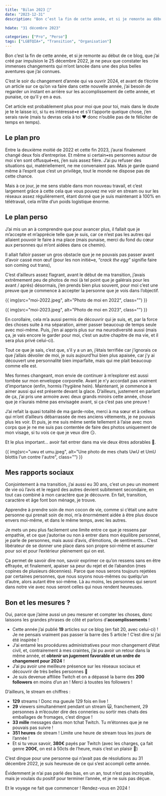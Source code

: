```yaml
---
title: "Bilan 2023 💖"
date: "2023-12-31"
description: "Bon c’est la fin de cette année, et si je remonte au début de ce blog, que j’ai créé par impulsion le 25 décembre 2022, je ne peux que constater les immenses changements qui m’ont lancée dans une des plus belles aventures que j’ai connues."

hdate: "31 décembre 2023"

categories: ["Pro", "Perso"]
tags: ["LGBTQIA+", "Transition", "Organisation"]
---
```


Bon c’est la fin de cette année, et si je remonte au début de ce blog, que j’ai créé par impulsion le 25 décembre 2022, je ne peux que constater les immenses changements qui m’ont lancée dans une des plus belles aventures que j’ai connues.

C’est le soir du changement d’année qui va ouvrir 2024, et avant de t’écrire un article sur ce qu’on va faire dans cette nouvelle année, j’ai besoin de regarder un instant en arrière sur les accomplissement de cette année, et punaise, ce qu’il y en a eus.

Cet article est probablement plus pour moi que pour toi, mais dans le doute je te le laisse ici, si tu es intéressé•e et s’il t’apporte quelque chose, j’en serais ravie (mais tu devras cela à toi ❤️ donc n’oublie pas de te féliciter de temps en temps).

## Le plan pro

Entre la deuxième moitié de 2022 et cette fin 2023, j’aurai finalement changé deux fois d’entreprise. Et même si certain•es personnes autour de moi s’en sont offusqué•es, j’en suis assez fière. J’ai pu refuser des situations qui, matériellement, ne me convenaient pas. Mais je garde quand même à l’esprit que c’est un privilège, tout le monde ne dispose pas de cette chance.

Mais à ce jour, je me sens stable dans mon nouveau travail, et c’est largement grâce à cette cela que vous pouvez me voir en stream ou sur les réseaux assez régulièrement, étant donné que je suis maintenant à 100% en télétravail, cela m’ôte d’un poids logistique énorme.

## Le plan perso

J’ai mis un an à comprendre que pour avancer plus, il fallait que je m’accepte et m’apprécie telle que je suis, car ce n’est pas les autres qui allaient pouvoir le faire à ma place (mais punaise, merci du fond du cœur aux personnes qui m’ont aidées dans ce chemin).

Il allait falloir passer un gros obstacle que je ne pouvais pas passer avant d’avoir cassé mon œuf (pour les non initié•e, *“crack the egg”* signifie faire son coming out trans), 

C’est d’ailleurs assez flagrant, avant le début de ma transition, j’avais extrêmement peu de photos de moi (à tel point que je galérais pour les avant / après) désormais, j’en prends bien plus souvent, pour moi c’est une preuve que je commence à accepter la personne que je vois dans l’objectif.

{{ img(src="moi-2022.jpeg", alt="Photo de moi en 2022", class="") }}

{{ img(src="moi-2023.jpeg", alt="Photo de moi en 2023", class="") }}

En corollaire, cela m’a aussi permis de découvrir qui je suis, et, par la force des choses suite à ma séparation, aimer passer beaucoup de temps seule avec moi-même. Puis, j’en ai appris plus sur ma neurodiversité aussi (mais ça, je vais encore le garder pour moi, c’est un autre chapitre de ma vie, et il sera plus privé celui-ci).

Tout ce que je sais, c’est que, s’il y a un an, j’étais terrifiée car j’ignorais ce que j’allais dévoiler de moi, je suis aujourd’hui bien plus apaisée, car j’y ai découvert une personnalité bien imparfaite, mais qui me plait beaucoup comme elle est.

Mes formes changeant, mon envie de continuer à m’explorer est aussi tombée sur mon enveloppe corporelle. Avant je n’y accordait pas vraiment d’importance (enfin, hormis l’hygiène hein). Maintenant, je commence à aimer aussi qui est présente devant la glace. D’ailleurs, justement en parlant de ça, j’ai pris une armoire avec deux grands miroirs cette année, chose que je n’aurais même pas envisagée avant, si ça c’est pas une preuve !

J’ai refait la quasi totalité de ma garde-robe, merci à ma sœur et à celleux qui m’ont d’ailleurs débarrassée de mes anciens vêtements, je ne pouvais plus les voir. Et puis, je me suis même sentie tellement à l’aise avec mon corps que je ne me suis pas contentée de faire des photos uniquement de mon visage, si tu vois ce que je veux dire 😏.

Et le plus important… avoir fait entrer dans ma vie deux êtres adorables 💖.

{{ img(src="uwu et umu.jpeg", alt="Une photo de mes chats UwU et UmU blottis l'un contre l'autre", class="") }}


## Mes rapports sociaux

Conjointement à ma transition, j’ai aussi eu 30 ans, c’est un peu un moment de vie où l’avis et le regard des autres devient subitement secondaire, en tout cas combiné à mon caractère que je découvre. En fait, transition, caractère et âge font bon ménage, je trouve.

Apprendre à prendre soin de mon cocon de vie, comme si c’était une autre personne qui prenait soin de moi, m’a énormément aidée à être plus douce envers moi-même, et dans le même temps, avec les autres.

Je mets un peu plus facilement une limite entre ce que je ressens par empathie, et ce que j’autorise ou non à entrer dans mon équilibre personnel, je parle de personnes, mais aussi d’avis, d’émotions, de sentiments… C’est libérateur de se donner une place dans son propre soi-même et assumer pour soi et pour l’extérieur pleinement qui on est.

Ça permet de savoir dire non, savoir exprimer ce qu’on ressens sans en être effrayée, et finalement, apaiser sa peur du rejet et de l’abandon (mes copines de plusieurs décennies). Parce que nous serons toujours rejetées par certaines personnes, que nous soyons nous-mêmes ou quelqu’un d’autre, alors autant être soi-même. Là au moins, les personnes qui seront dans notre vie avec nous seront celles qui nous rendent heureuses.

## Bon et les mesures ?

Oui, parce que j’aime aussi un peu mesurer et compter les choses, donc laissons les grandes phrases de côté et parlons d’**accomplissements** !

- Cette année j’ai publié **19** articles sur ce blog (en fait 20, avec celui-ci) ! Je ne pensais vraiment pas passer la barre des 5 article ! C’est dire si j’ai été inspirée !
- J’ai entamé les procédures administratives pour mon changement d’état civil, et, contrairement à mes craintes, j’ai pu avoir un retour dans la même année, et **obtenir un jugement favorable et un ordre de changement pour 2024** !
- J’ai pu avoir une meilleure présence sur les réseaux sociaux et découvrir de très belles personnes 💖
- Je suis devenue affiliée Twitch et on a dépassé la barre des **200 followers** en moins d’un an ! Merci à toustes les followers !

D’ailleurs, le stream en chiffres :

- **129** streams ! Donc ma gueule 129 fois en live !
- **29** viewers simultanément pendant un stream 🙀, franchement, 29 personnes à m’écouter dire des conneries ou sortir mes chats des emballages de fromages, c’est dingue !
- **33 mille** messages dans mon tchat Twitch. Tu m’étonnes que je ne pouvais pas suivre !
- **351 heures** de stream ! Limite une heure de stream tous les jours de l’année !
- Et si tu veux savoir, **380€** payés par Twitch (avec les charges, ça fait genre **200€**, on est à 50cts de l’heure, mais c’est un plaisir 💖)

C’est dingue pour une personne qui n’avait pas de résolutions au 31 décembre 2022, je suis heureuse de ce qui s’est accompli cette année.

Évidemment je n’ai pas parlé des bas, en un an, tout n’est pas incroyable, mais je voulais du positif pour terminer l’année, et je ne suis pas déçue.

Et le voyage ne fait que commencer ! Rendez-vous en 2024 !

